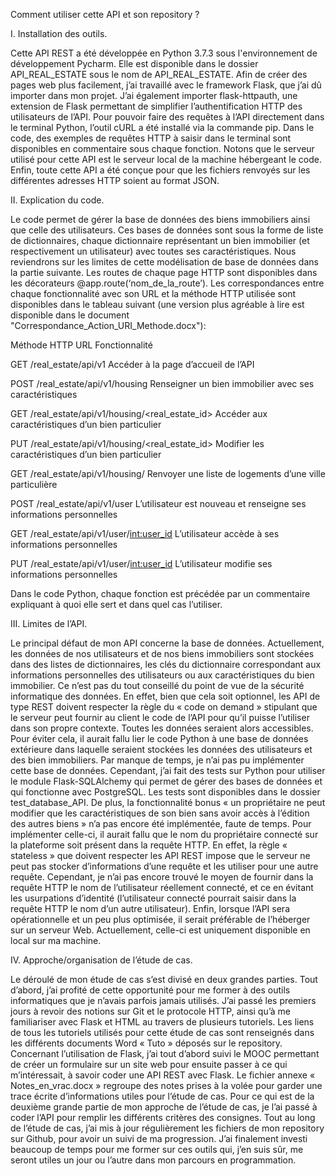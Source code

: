 Comment utiliser cette API et son repository ?

I.	Installation des outils.

Cette API REST a été développée en Python 3.7.3 sous l'environnement de développement Pycharm. Elle est disponible dans le dossier API_REAL_ESTATE sous le nom de API_REAL_ESTATE. Afin de créer des pages web plus facilement, j’ai travaillé avec le framework Flask, que j’ai dû importer dans mon projet. J’ai également importer flask-httpauth, une extension de Flask permettant de simplifier l’authentification HTTP des utilisateurs de l’API. Pour pouvoir faire des requêtes à l’API directement dans le terminal Python, l’outil cURL a été installé via la commande pip. Dans le code, des exemples de requêtes HTTP à saisir dans le terminal sont disponibles en commentaire sous chaque fonction. Notons que le serveur utilisé pour cette API est le serveur local de la machine hébergeant le code. Enfin, toute cette API a été conçue pour que les fichiers renvoyés sur les différentes adresses HTTP soient au format JSON.

II.	Explication du code.

Le code permet de gérer la base de données des biens immobiliers ainsi que celle des utilisateurs. Ces bases de données sont sous la forme de liste de dictionnaires, chaque dictionnaire représentant un bien immobilier (et respectivement un utilisateur) avec toutes ses caractéristiques. Nous reviendrons sur les limites de cette modélisation de base de données dans la partie suivante. Les routes de chaque page HTTP sont disponibles dans les décorateurs @app.route(‘nom_de_la_route’). Les correspondances entre chaque fonctionnalité avec son URL et la méthode HTTP utilisée sont disponibles dans le tableau suivant (une version plus agréable à lire est disponible dans le document "Correspondance_Action_URI_Methode.docx"):


Méthode HTTP	URL						Fonctionnalité

GET		/real_estate/api/v1				Accéder à la page d’accueil de l’API

POST		/real_estate/api/v1/housing			Renseigner un bien immobilier avec ses caractéristiques

GET		/real_estate/api/v1/housing/<real_estate_id>	Accéder aux caractéristiques d’un bien particulier

PUT		/real_estate/api/v1/housing/<real_estate_id>	Modifier les caractéristiques d’un bien particulier

GET		/real_estate/api/v1/housing/<town>		Renvoyer une liste de logements d’une ville particulière 

POST		/real_estate/api/v1/user			L’utilisateur est nouveau et renseigne ses informations personnelles

GET		/real_estate/api/v1/user/<int:user_id>		L’utilisateur accède à ses informations personnelles

PUT		/real_estate/api/v1/user/<int:user_id>		L’utilisateur modifie ses informations personnelles


Dans le code Python, chaque fonction est précédée par un commentaire expliquant à quoi elle sert et dans quel cas l’utiliser.

III.	Limites de l’API.

Le principal défaut de mon API concerne la base de données. Actuellement, les données de nos utilisateurs et de nos biens immobiliers sont stockées dans des listes de dictionnaires, les clés du dictionnaire correspondant aux informations personnelles des utilisateurs ou aux caractéristiques du bien immobilier. Ce n’est pas du tout conseillé du point de vue de la sécurité informatique des données. En effet, bien que cela soit optionnel, les API de type REST doivent respecter la règle du « code on demand » stipulant que le serveur peut fournir au client le code de l’API pour qu’il puisse l’utiliser dans son propre contexte. Toutes les données seraient alors accessibles. Pour éviter cela, il aurait fallu lier le code Python à une base de données extérieure dans laquelle seraient stockées les données des utilisateurs et des bien immobiliers. Par manque de temps, je n’ai pas pu implémenter cette base de données. Cependant, j’ai fait des tests sur Python pour utiliser le module Flask-SQLAlchemy qui permet de gérer des bases de données et qui fonctionne avec PostgreSQL. Les tests sont disponibles dans le dossier test_database_API.
De plus, la fonctionnalité bonus « un propriétaire ne peut modifier que les caractéristiques de son bien sans avoir accès à l’édition des autres biens » n’a pas encore été implémentée, faute de temps. Pour implémenter celle-ci, il aurait fallu que le nom du propriétaire connecté sur la plateforme soit présent dans la requête HTTP. En effet, la règle « stateless » que doivent respecter les API REST impose que le serveur ne peut pas stocker d’informations d’une requête et les utiliser pour une autre requête. Cependant, je n’ai pas encore trouvé le moyen de fournir dans la requête HTTP le nom de l’utilisateur réellement connecté, et ce en évitant les usurpations d’identité (l’utilisateur connecté pourrait saisir dans la requête HTTP le nom d’un autre utilisateur).
Enfin, lorsque l’API sera opérationnelle et un peu plus optimisée, il serait préférable de l’héberger sur un serveur Web. Actuellement, celle-ci est uniquement disponible en local sur ma machine.


IV.	Approche/organisation de l’étude de cas. 

Le déroulé de mon étude de cas s’est divisé en deux grandes parties. Tout d’abord, j’ai profité de cette opportunité pour me former à des outils informatiques que je n’avais parfois jamais utilisés. J’ai passé les premiers jours à revoir des notions sur Git et le protocole HTTP, ainsi qu’à me familiariser avec Flask et HTML au travers de plusieurs tutoriels. Les liens de tous les tutoriels utilisés pour cette étude de cas sont renseignés dans les différents documents Word « Tuto » déposés sur le repository. Concernant l’utilisation de Flask, j’ai tout d’abord suivi le MOOC permettant de créer un formulaire sur un site web pour ensuite passer à ce qui m’intéressait, à savoir coder une API REST avec Flask. Le fichier annexe « Notes_en_vrac.docx » regroupe des notes prises à la volée pour garder une trace écrite d’informations utiles pour l’étude de cas. Pour ce qui est de la deuxième grande partie de mon approche de l’étude de cas, je l’ai passé à coder l’API pour remplir les différents critères des consignes. Tout au long de l’étude de cas, j’ai mis à jour régulièrement les fichiers de mon repository sur Github, pour avoir un suivi de ma progression.
J’ai finalement investi beaucoup de temps pour me former sur ces outils qui, j’en suis sûr, me seront utiles un jour ou l’autre dans mon parcours en programmation.
